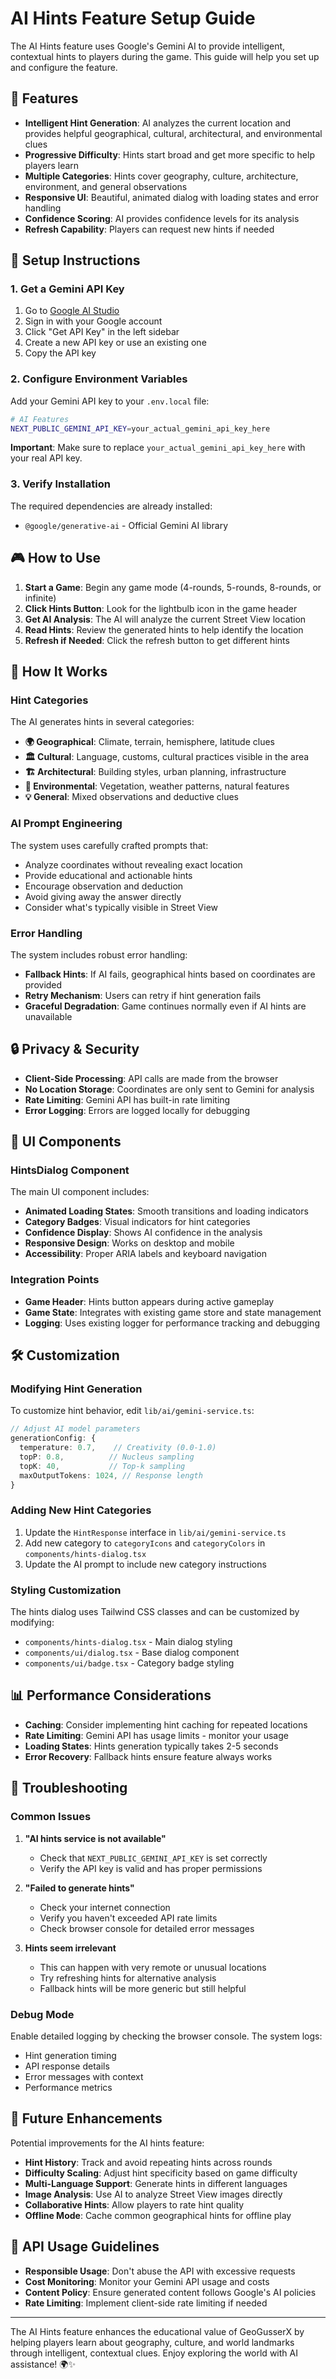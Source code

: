 # AI Hints Feature Setup Guide

The AI Hints feature uses Google's Gemini AI to provide intelligent, contextual hints to players during the game. This guide will help you set up and configure the feature.

## 🚀 Features

- **Intelligent Hint Generation**: AI analyzes the current location and provides helpful geographical, cultural, architectural, and environmental clues
- **Progressive Difficulty**: Hints start broad and get more specific to help players learn
- **Multiple Categories**: Hints cover geography, culture, architecture, environment, and general observations
- **Responsive UI**: Beautiful, animated dialog with loading states and error handling
- **Confidence Scoring**: AI provides confidence levels for its analysis
- **Refresh Capability**: Players can request new hints if needed

## 🔧 Setup Instructions

### 1. Get a Gemini API Key

1. Go to [Google AI Studio](https://aistudio.google.com/)
2. Sign in with your Google account
3. Click "Get API Key" in the left sidebar
4. Create a new API key or use an existing one
5. Copy the API key

### 2. Configure Environment Variables

Add your Gemini API key to your `.env.local` file:

```bash
# AI Features
NEXT_PUBLIC_GEMINI_API_KEY=your_actual_gemini_api_key_here
```

**Important**: Make sure to replace `your_actual_gemini_api_key_here` with your real API key.

### 3. Verify Installation

The required dependencies are already installed:
- `@google/generative-ai` - Official Gemini AI library

## 🎮 How to Use

1. **Start a Game**: Begin any game mode (4-rounds, 5-rounds, 8-rounds, or infinite)
2. **Click Hints Button**: Look for the lightbulb icon in the game header
3. **Get AI Analysis**: The AI will analyze the current Street View location
4. **Read Hints**: Review the generated hints to help identify the location
5. **Refresh if Needed**: Click the refresh button to get different hints

## 🧠 How It Works

### Hint Categories

The AI generates hints in several categories:

- **🌍 Geographical**: Climate, terrain, hemisphere, latitude clues
- **🏛️ Cultural**: Language, customs, cultural practices visible in the area
- **🏗️ Architectural**: Building styles, urban planning, infrastructure
- **🌿 Environmental**: Vegetation, weather patterns, natural features
- **💡 General**: Mixed observations and deductive clues

### AI Prompt Engineering

The system uses carefully crafted prompts that:
- Analyze coordinates without revealing exact location
- Provide educational and actionable hints
- Encourage observation and deduction
- Avoid giving away the answer directly
- Consider what's typically visible in Street View

### Error Handling

The system includes robust error handling:
- **Fallback Hints**: If AI fails, geographical hints based on coordinates are provided
- **Retry Mechanism**: Users can retry if hint generation fails
- **Graceful Degradation**: Game continues normally even if AI hints are unavailable

## 🔒 Privacy & Security

- **Client-Side Processing**: API calls are made from the browser
- **No Location Storage**: Coordinates are only sent to Gemini for analysis
- **Rate Limiting**: Gemini API has built-in rate limiting
- **Error Logging**: Errors are logged locally for debugging

## 🎨 UI Components

### HintsDialog Component

The main UI component includes:
- **Animated Loading States**: Smooth transitions and loading indicators
- **Category Badges**: Visual indicators for hint categories
- **Confidence Display**: Shows AI confidence in the analysis
- **Responsive Design**: Works on desktop and mobile
- **Accessibility**: Proper ARIA labels and keyboard navigation

### Integration Points

- **Game Header**: Hints button appears during active gameplay
- **Game State**: Integrates with existing game store and state management
- **Logging**: Uses existing logger for performance tracking and debugging

## 🛠️ Customization

### Modifying Hint Generation

To customize hint behavior, edit `lib/ai/gemini-service.ts`:

```typescript
// Adjust AI model parameters
generationConfig: {
  temperature: 0.7,    // Creativity (0.0-1.0)
  topP: 0.8,          // Nucleus sampling
  topK: 40,           // Top-k sampling
  maxOutputTokens: 1024, // Response length
}
```

### Adding New Hint Categories

1. Update the `HintResponse` interface in `lib/ai/gemini-service.ts`
2. Add new category to `categoryIcons` and `categoryColors` in `components/hints-dialog.tsx`
3. Update the AI prompt to include new category instructions

### Styling Customization

The hints dialog uses Tailwind CSS classes and can be customized by modifying:
- `components/hints-dialog.tsx` - Main dialog styling
- `components/ui/dialog.tsx` - Base dialog component
- `components/ui/badge.tsx` - Category badge styling

## 📊 Performance Considerations

- **Caching**: Consider implementing hint caching for repeated locations
- **Rate Limiting**: Gemini API has usage limits - monitor your usage
- **Loading States**: Hints generation typically takes 2-5 seconds
- **Error Recovery**: Fallback hints ensure feature always works

## 🐛 Troubleshooting

### Common Issues

1. **\"AI hints service is not available\"**
   - Check that `NEXT_PUBLIC_GEMINI_API_KEY` is set correctly
   - Verify the API key is valid and has proper permissions

2. **\"Failed to generate hints\"**
   - Check your internet connection
   - Verify you haven't exceeded API rate limits
   - Check browser console for detailed error messages

3. **Hints seem irrelevant**
   - This can happen with very remote or unusual locations
   - Try refreshing hints for alternative analysis
   - Fallback hints will be more generic but still helpful

### Debug Mode

Enable detailed logging by checking the browser console. The system logs:
- Hint generation timing
- API response details
- Error messages with context
- Performance metrics

## 🚀 Future Enhancements

Potential improvements for the AI hints feature:

- **Hint History**: Track and avoid repeating hints across rounds
- **Difficulty Scaling**: Adjust hint specificity based on game difficulty
- **Multi-Language Support**: Generate hints in different languages
- **Image Analysis**: Use AI to analyze Street View images directly
- **Collaborative Hints**: Allow players to rate hint quality
- **Offline Mode**: Cache common geographical hints for offline play

## 📝 API Usage Guidelines

- **Responsible Usage**: Don't abuse the API with excessive requests
- **Cost Monitoring**: Monitor your Gemini API usage and costs
- **Content Policy**: Ensure generated content follows Google's AI policies
- **Rate Limiting**: Implement client-side rate limiting if needed

---

The AI Hints feature enhances the educational value of GeoGusserX by helping players learn about geography, culture, and world landmarks through intelligent, contextual clues. Enjoy exploring the world with AI assistance! 🌍✨